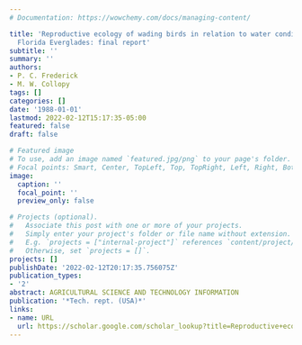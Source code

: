 ```yaml
---
# Documentation: https://wowchemy.com/docs/managing-content/

title: 'Reproductive ecology of wading birds in relation to water conditions in the
  Florida Everglades: final report'
subtitle: ''
summary: ''
authors:
- P. C. Frederick
- M. W. Collopy
tags: []
categories: []
date: '1988-01-01'
lastmod: 2022-02-12T15:17:35-05:00
featured: false
draft: false

# Featured image
# To use, add an image named `featured.jpg/png` to your page's folder.
# Focal points: Smart, Center, TopLeft, Top, TopRight, Left, Right, BottomLeft, Bottom, BottomRight.
image:
  caption: ''
  focal_point: ''
  preview_only: false

# Projects (optional).
#   Associate this post with one or more of your projects.
#   Simply enter your project's folder or file name without extension.
#   E.g. `projects = ["internal-project"]` references `content/project/deep-learning/index.md`.
#   Otherwise, set `projects = []`.
projects: []
publishDate: '2022-02-12T20:17:35.756075Z'
publication_types:
- '2'
abstract: AGRICULTURAL SCIENCE AND TECHNOLOGY INFORMATION
publication: '*Tech. rept. (USA)*'
links:
- name: URL
  url: https://scholar.google.com/scholar_lookup?title=Reproductive+ecology+of+wading+birds+in+relation+to+water+conditions+in+the+Florida+Everglades%3A+final+report&author=Frederick%2C+P.C.&publication_year=1988
---
```

